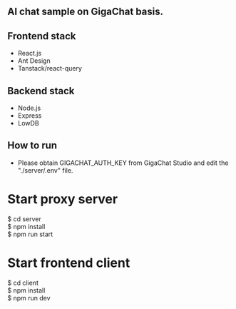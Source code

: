 ## AI chat sample on GigaChat basis.    

## Frontend stack
- React.js
- Ant Design
- Tanstack/react-query

## Backend stack
- Node.js
- Express
- LowDB

## How to run
  - Please obtain GIGACHAT_AUTH_KEY from GigaChat Studio and edit the "./server/.env" file.

# Start proxy server
$ cd server   
$ npm install   
$ npm run start   
    
# Start frontend client    
$ cd client   
$ npm install   
$ npm run dev   


    

